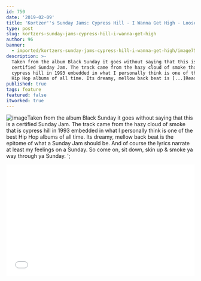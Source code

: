 ```yaml
---
id: 750
date: '2019-02-09'
title: 'Kortzer''s Sunday Jams: Cypress Hill - I Wanna Get High - Loose Lips'
type: post
slug: kortzers-sunday-jams-cypress-hill-i-wanna-get-high
author: 96
banner:
  - imported/kortzers-sunday-jams-cypress-hill-i-wanna-get-high/image750.jpeg
description: >-
  Taken from the album Black Sunday it goes without saying that this is a
  certified Sunday Jam. The track came from the hazy cloud of smoke that is
  cypress hill in 1993 embedded in what I personally think is one of the best
  Hip Hop albums of all time. Its dreamy, mellow back beat is [...]Read More...
published: true
tags: feature
featured: false
itworked: true
---
```

![image](../imported/kortzers-sunday-jams-cypress-hill-i-wanna-get-high/image750.jpeg)Taken from the album Black Sunday it goes without saying that this is a certified Sunday Jam. The track came from the hazy cloud of smoke that is cypress hill in 1993 embedded in what I personally think is one of the best Hip Hop albums of all time. Its dreamy, mellow back beat is the epitome of what a Sunday Jam should be. And of course the lyrics narrate at least my feelings on a Sunday. So come on, sit down, skin up & smoke ya way through ya Sunday. ';

<iframe width='100%' height='300' scrolling='no' frameborder='no' allow='autoplay' src='//www.youtube.com/embed/hsojt7iEcTQ?wmode=opaque'></iframe>